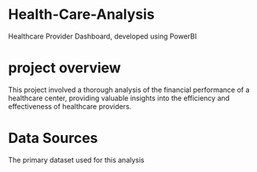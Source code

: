 # Health-Care-Analysis
Healthcare Provider Dashboard, developed using PowerBI 


# project overview 

This project involved a thorough analysis of the financial performance of a healthcare center, providing valuable insights into the efficiency and effectiveness of healthcare providers.


# Data Sources 

The primary dataset used for this analysis 


